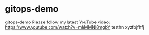 # gitops-demo
gitops-demo
Please follow my latest YouTube video: https://www.youtube.com/watch?v=mhMMNl8mgbY
testhn
xyzfbjfhfj
 
